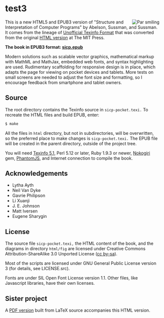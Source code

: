 test3
====

<img src="http://sicpebook.files.wordpress.com/2013/09/smile0.png"
 alt="Par smiling" align="right" />

This is a new HTML5 and EPUB3 version of "Structure and Interpretation of Computer Programs" by Abelson, Sussman, and Sussman. It comes from the lineage of [Unofficial Texinfo Format](http://www.neilvandyke.org/sicp-texi/) that was converted from the original [HTML version](http://mitpress.mit.edu/sicp/) at The MIT Press.

<b>The book in EPUB3 format: [sicp.epub](https://www.dropbox.com/s/y9jt5kmabt02yg8/sicp.epub?dl=0)</b>

Modern solutions such as scalable vector graphics, mathematical markup with MathML and MathJax, embedded web fonts, and syntax highlighting are used. Rudimentary scaffolding for responsive design is in place, which adapts the page for viewing on pocket devices and tablets. More tests on small screens are needed to adjust the font size and formatting, so I encourage feedback from smartphone and tablet owners.

Source
------

The root directory contains the Texinfo source in `sicp-pocket.texi.` To recreate the HTML files and build EPUB, enter:

```bash
$ make
```

All the files in `html` directory, but not in subdirectories, will be overwritten, so the preferred place to make changes is `sicp-pocket.texi.` The EPUB file will be created in the parent directory, outside of the project tree.

You will need [Texinfo 5.1](http://ftp.gnu.org/gnu/texinfo/), Perl 5.12 or later, Ruby 1.9.3 or newer, [Nokogiri](http://nokogiri.org/) gem, [PhantomJS](http://phantomjs.org/), and Internet connection to compile the book.

Acknowledgements
----------------

* Lytha Ayth
* Neil Van Dyke
* Gavrie Philipson
* Li Xuanji
* J. E. Johnson
* Matt Iversen
* Eugene Sharygin

License
-------

The source file `sicp-pocket.texi,` the HTML content of the book, and the diagrams in directory `html/fig` are licensed under Creative Commons Attribution-ShareAlike 3.0 Unported License ([cc by-sa](http://creativecommons.org/licenses/by-sa/3.0/)).
          
Most of the scripts are licensed under GNU General Public License version 3 (for details, see LICENSE.src).

Fonts are under SIL Open Font License version 1.1. Other files, like Javascript libraries, have their own licenses.

Sister project
--------------

A [PDF version](https://github.com/sarabander/sicp-pdf) built from LaTeX source accompanies this HTML version.
